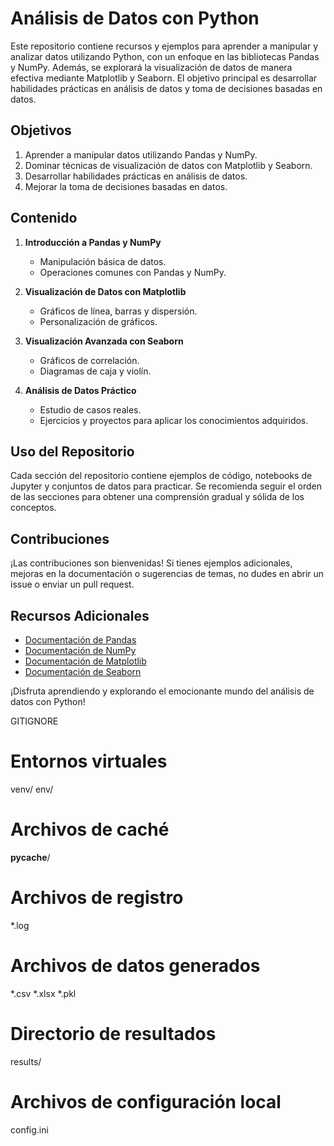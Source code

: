 # Análisis de Datos con Python

Este repositorio contiene recursos y ejemplos para aprender a manipular y analizar datos utilizando Python, 
con un enfoque en las bibliotecas Pandas y NumPy. Además,
 se explorará la visualización de datos de manera efectiva mediante Matplotlib y Seaborn. 
El objetivo principal es desarrollar habilidades prácticas en análisis de datos y toma de decisiones basadas en datos.

## Objetivos

1. Aprender a manipular datos utilizando Pandas y NumPy.
2. Dominar técnicas de visualización de datos con Matplotlib y Seaborn.
3. Desarrollar habilidades prácticas en análisis de datos.
4. Mejorar la toma de decisiones basadas en datos.

## Contenido



1. **Introducción a Pandas y NumPy**
   - Manipulación básica de datos.
   - Operaciones comunes con Pandas y NumPy.

2. **Visualización de Datos con Matplotlib**
   - Gráficos de línea, barras y dispersión.
   - Personalización de gráficos.

3. **Visualización Avanzada con Seaborn**
   - Gráficos de correlación.
   - Diagramas de caja y violín.

4. **Análisis de Datos Práctico**
   - Estudio de casos reales.
   - Ejercicios y proyectos para aplicar los conocimientos adquiridos.

## Uso del Repositorio

Cada sección del repositorio contiene ejemplos de código, notebooks de Jupyter y conjuntos de datos para practicar. Se recomienda seguir el orden de las secciones para obtener una comprensión gradual y sólida de los conceptos.

## Contribuciones

¡Las contribuciones son bienvenidas! Si tienes ejemplos adicionales, mejoras en la documentación o sugerencias de temas, no dudes en abrir un issue o enviar un pull request.

## Recursos Adicionales

- [Documentación de Pandas](https://pandas.pydata.org/docs/)
- [Documentación de NumPy](https://numpy.org/doc/)
- [Documentación de Matplotlib](https://matplotlib.org/stable/contents.html)
- [Documentación de Seaborn](https://seaborn.pydata.org/tutorial.html)

¡Disfruta aprendiendo y explorando el emocionante mundo del análisis de datos con Python!


GITIGNORE

# Entornos virtuales
venv/
env/

# Archivos de caché
__pycache__/

# Archivos de registro
*.log

# Archivos de datos generados
*.csv
*.xlsx
*.pkl

# Directorio de resultados
results/

# Archivos de configuración local
config.ini

